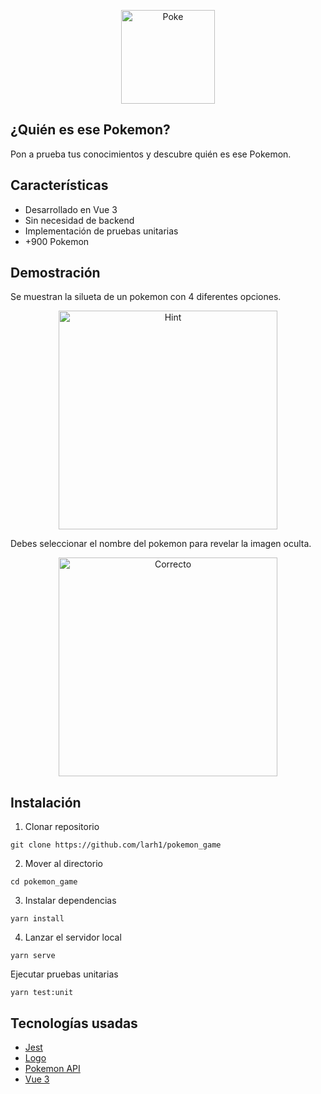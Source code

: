 <p align="center">

<img width="150" src="https://user-images.githubusercontent.com/42705449/224389646-6dd055be-1249-4629-b5d7-f83143f078d9.png" alt="Poke">

</p>

## ¿Quién es ese Pokemon?

Pon a prueba tus conocimientos y descubre quién es ese Pokemon.

## Características

- Desarrollado en Vue 3
- Sin necesidad de backend
- Implementación de pruebas unitarias
- +900 Pokemon

## Demostración

Se muestran la silueta de un pokemon con 4 diferentes opciones.

<p align="center">
  <img width="350" src="https://user-images.githubusercontent.com/42705449/224390345-3c4cf80b-9c62-402e-8511-3bb58dbcb7f4.png" alt="Hint">
</p>

Debes seleccionar el nombre del pokemon para revelar la imagen oculta.

<p align="center">
  <img width="350" src="https://user-images.githubusercontent.com/42705449/224391179-c7974b69-b7cd-4b09-881f-4d1921e0de8c.png" alt="Correcto">
</p>

## Instalación

1. Clonar repositorio

```
git clone https://github.com/larh1/pokemon_game
```

2. Mover al directorio

```
cd pokemon_game
```

3. Instalar dependencias

```
yarn install
```

4. Lanzar el servidor local

```
yarn serve
```

Ejecutar pruebas unitarias

```
yarn test:unit
```

## Tecnologías usadas

- [Jest](https://jestjs.io)
- [Logo](https://flaticon.es/iconos-gratis/pokemon)
- [Pokemon API](https://pokeapi.co)
- [Vue 3](https://vuejs.org)
